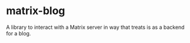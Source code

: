 # matrix-blog

A library to interact with a Matrix server in way that treats is as a backend for a blog.
